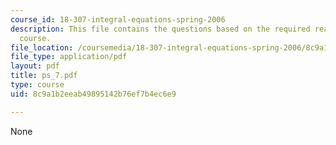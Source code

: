 ```yaml
---
course_id: 18-307-integral-equations-spring-2006
description: This file contains the questions based on the required reading for the
  course.
file_location: /coursemedia/18-307-integral-equations-spring-2006/8c9a1b2eeab49895142b76ef7b4ec6e9_ps_7.pdf
file_type: application/pdf
layout: pdf
title: ps_7.pdf
type: course
uid: 8c9a1b2eeab49895142b76ef7b4ec6e9

---
```

None